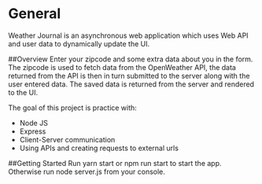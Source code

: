 # General
Weather Journal is an asynchronous web application which uses Web API and user data to dynamically update the UI.

##Overview
Enter your zipcode and some extra data about you in the form.
The zipcode is used to fetch data from the OpenWeather API, the data returned from the API is then in turn submitted to the server along with the user entered data.
The saved data is returned from the server and rendered to the UI.

The goal of this project is practice with:
- Node JS
- Express
- Client-Server communication
- Using APIs and creating requests to external urls

##Getting Started
Run yarn start or npm run start to start the app. Otherwise run node server.js from your console.

